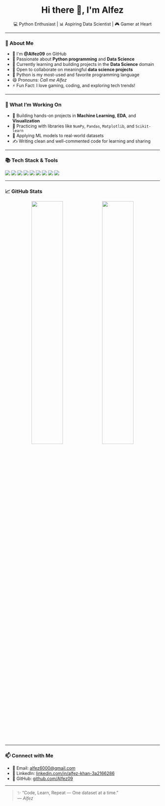 <h1 align="center">Hi there 👋, I'm Alfez</h1>
<p align="center">
  💻 Python Enthusiast | 📊 Aspiring Data Scientist | 🎮 Gamer at Heart
</p>

---

### 🚀 About Me

- 👋 I'm **@Alfez09** on GitHub  
- 👀 Passionate about **Python programming** and **Data Science**
- 🌱 Currently learning and building projects in the **Data Science** domain
- 💞️ Open to collaborate on meaningful **data science projects**
- 🐍 Python is my most-used and favorite programming language
- 😄 Pronouns: *Call me Alfez*
- ⚡ Fun Fact: I love gaming, coding, and exploring tech trends!

---

### 💼 What I’m Working On

- 📘 Building hands-on projects in **Machine Learning**, **EDA**, and **Visualization**
- 🧠 Practicing with libraries like `NumPy`, `Pandas`, `Matplotlib`, and `Scikit-learn`
- 🔬 Applying ML models to real-world datasets
- ✍️ Writing clean and well-commented code for learning and sharing

---

### 📚 Tech Stack & Tools

<img src="https://img.shields.io/badge/Python-3776AB?style=flat&logo=python&logoColor=white"/>
<img src="https://img.shields.io/badge/Pandas-150458?style=flat&logo=pandas&logoColor=white"/>
<img src="https://img.shields.io/badge/Numpy-013243?style=flat&logo=numpy&logoColor=white"/>
<img src="https://img.shields.io/badge/Matplotlib-11557C?style=flat&logo=matplotlib&logoColor=white"/>
<img src="https://img.shields.io/badge/Scikit--learn-F7931E?style=flat&logo=scikit-learn&logoColor=white"/>
<img src="https://img.shields.io/badge/Jupyter-F37626?style=flat&logo=jupyter&logoColor=white"/>
<img src="https://img.shields.io/badge/VSCode-007ACC?style=flat&logo=visual-studio-code&logoColor=white"/>
<img src="https://img.shields.io/badge/REST APIF37626?style=flat&logo=jupyter&logoColor=white"/>
<img src="https://img.shields.io/badge/Web_scrapping-007ACC?style=flat&logo=visual-studio-code&logoColor=white"/>

---

### 📈 GitHub Stats

<p align="center">
  <img src="https://github-readme-stats.vercel.app/api?username=Alfez09&show_icons=true&theme=github_dark&hide_title=true" width="45%"/>
  <img src="https://github-readme-stats.vercel.app/api/top-langs/?username=Alfez09&layout=compact&theme=github_dark" width="45%"/>
</p>

---

### 📫 Connect with Me

- 📧 Email: [alfez6000@gmail.com](mailto:alfez6000@gmail.com)
- 💼 LinkedIn: [linkedin.com/in/alfez-khan-3a2166286](https://www.linkedin.com/in/alfez-khan-3a2166286)
- 🔗 GitHub: [github.com/Alfez09](https://github.com/Alfez09)

---

> ✨ “Code, Learn, Repeat — One dataset at a time.”  
> — *Alfez*

